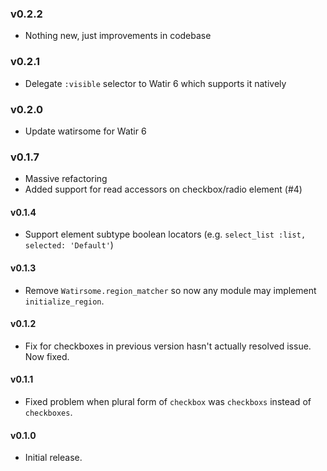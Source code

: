 ### v0.2.2

* Nothing new, just improvements in codebase

### v0.2.1

* Delegate `:visible` selector to Watir 6 which supports it natively

### v0.2.0

* Update watirsome for Watir 6

### v0.1.7

* Massive refactoring
* Added support for read accessors on checkbox/radio element (#4)

#### v0.1.4

* Support element subtype boolean locators (e.g. `select_list :list, selected: 'Default'`)

#### v0.1.3

* Remove `Watirsome.region_matcher` so now any module may implement `initialize_region`.

#### v0.1.2

* Fix for checkboxes in previous version hasn't actually resolved issue. Now fixed.

#### v0.1.1

* Fixed problem when plural form of `checkbox` was `checkboxs` instead of `checkboxes`.

#### v0.1.0

* Initial release.
